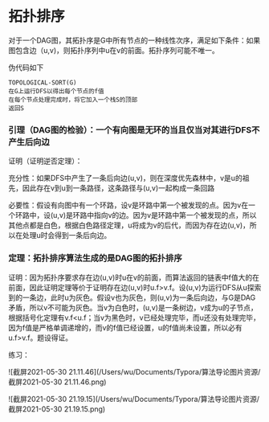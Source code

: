 # 拓扑排序

对于一个DAG图，其拓扑序是G中所有节点的一种线性次序，满足如下条件：如果图包含边（u,v)，则拓扑序列中u在v的前面。拓扑序列可能不唯一。

伪代码如下

```pseudocode
TOPOLOGICAL-SORT(G)
在G上运行DFS以得出每个节点的f值
在每个节点处理完成时，将它加入一个栈S的顶部
返回S
```

### 引理（DAG图的检验）：一个有向图是无环的当且仅当对其进行DFS不产生后向边

证明（证明逆否定理）：

充分性：如果DFS中产生了一条后向边(u,v)，则在深度优先森林中，v是u的祖先，因此存在v到u到一条路径，这条路径与(u,v)一起构成一条回路

必要性：假设有向图中有一个环路，设v是环路中第一个被发现的点。因为v在一个环路中，设(u,v)是环路中指向v的边。因为v是环路中第一个被发现的点，所以其他点都是白色，根据白色路径定理，u将成为v的后代，而因为存在边(u,v)，所以在处理u时会得到一条后向边。

### 定理：拓扑排序算法生成的是DAG图的拓扑排序

证明：因为拓扑序要求存在边(u,v)时u在v的前面，而算法返回的链表中f值大的在前面，因此证明定理等价于证明存在边(u,v)时u.f>v.f。设(u,v)为运行DFS从u探索到的一条边，此时u为灰色。假设v也为灰色，则(u,v)为一条后向边，与G是DAG矛盾，所以v不可能为灰色。当v为白色时，(u,v)是一条树边，v成为u的子节点，根据括号化定理有v.f<u.f；当v为黑色时，v已经处理完毕，而u还没有处理完毕，因为f值是严格单调递增的，而v的f值已经设置，u的f值尚未设置，所以必有u.f>v.f。题设得证。



练习：

![截屏2021-05-30 21.11.46](/Users/wu/Documents/Typora/算法导论图片资源/截屏2021-05-30 21.11.46.png)

![截屏2021-05-30 21.19.15](/Users/wu/Documents/Typora/算法导论图片资源/截屏2021-05-30 21.19.15.png)